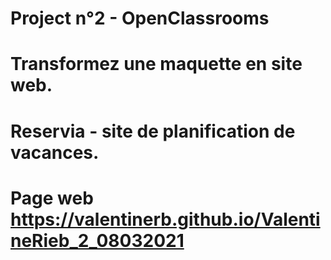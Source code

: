 # Project n°2 - OpenClassrooms
# Transformez une maquette en site web.
# Reservia - site de planification de vacances.
# Page web https://valentinerb.github.io/ValentineRieb_2_08032021